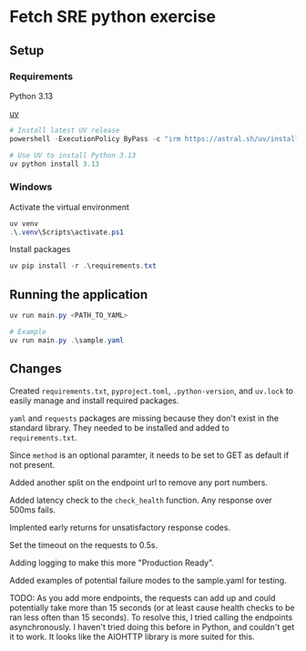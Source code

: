 # Fetch SRE python exercise

## Setup

### Requirements

Python 3.13

[uv](https://docs.astral.sh/uv/getting-started/installation/)

```powershell
# Install latest UV release
powershell -ExecutionPolicy ByPass -c "irm https://astral.sh/uv/install.ps1 | iex"

# Use UV to install Python 3.13
uv python install 3.13
```

### Windows

Activate the virtual environment

```powershell
uv venv
.\.venv\Scripts\activate.ps1
```

Install packages

```powershell
uv pip install -r .\requirements.txt
```

## Running the application

```powershell
uv run main.py <PATH_TO_YAML>

# Example
uv run main.py .\sample.yaml
```

## Changes

Created `requirements.txt`, `pyproject.toml`, `.python-version`, and `uv.lock` to easily manage and install required packages.

`yaml` and `requests` packages are missing because they don't exist in the standard library. They needed to be installed and added to `requirements.txt`.

Since `method` is an optional paramter, it needs to be set to GET as default if not present.

Added another split on the endpoint url to remove any port numbers.

Added latency check to the `check_health` function. Any response over 500ms fails.

Implented early returns for unsatisfactory response codes.

Set the timeout on the requests to 0.5s.

Adding logging to make this more "Production Ready".

Added examples of potential failure modes to the sample.yaml for testing.

TODO: As you add more endpoints, the requests can add up and could potentially take more than 15 seconds (or at least cause health checks to be ran less often than 15 seconds). To resolve this, I tried calling the endpoints asynchronously. I haven't tried doing this before in Python, and couldn't get it to work. It looks like the AIOHTTP library is more suited for this.
